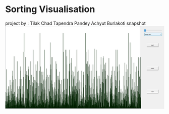 # Sorting Visualisation
project by :
Tilak Chad
Tapendra Pandey
Achyut Burlakoti
snapshot
![alt tag](https://github.com/AchyutBurlakoti/SortingVisualisation/blob/master/sorting.jpg)
